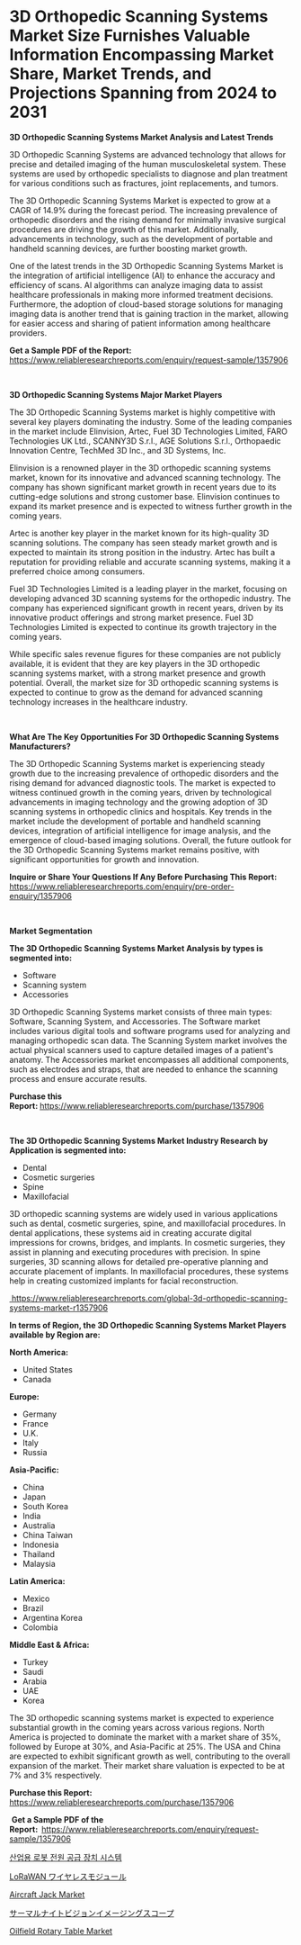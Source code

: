 <p><h1>3D Orthopedic Scanning Systems Market Size Furnishes Valuable Information Encompassing Market Share, Market Trends, and Projections Spanning from 2024 to 2031</h1></p><p><strong>3D Orthopedic Scanning Systems Market Analysis and Latest Trends</strong></p>
<p><p>3D Orthopedic Scanning Systems are advanced technology that allows for precise and detailed imaging of the human musculoskeletal system. These systems are used by orthopedic specialists to diagnose and plan treatment for various conditions such as fractures, joint replacements, and tumors.</p><p>The 3D Orthopedic Scanning Systems Market is expected to grow at a CAGR of 14.9% during the forecast period. The increasing prevalence of orthopedic disorders and the rising demand for minimally invasive surgical procedures are driving the growth of this market. Additionally, advancements in technology, such as the development of portable and handheld scanning devices, are further boosting market growth.</p><p>One of the latest trends in the 3D Orthopedic Scanning Systems Market is the integration of artificial intelligence (AI) to enhance the accuracy and efficiency of scans. AI algorithms can analyze imaging data to assist healthcare professionals in making more informed treatment decisions. Furthermore, the adoption of cloud-based storage solutions for managing imaging data is another trend that is gaining traction in the market, allowing for easier access and sharing of patient information among healthcare providers.</p></p>
<p><strong>Get a Sample PDF of the Report:&nbsp;</strong> <a href="https://www.reliableresearchreports.com/enquiry/request-sample/1357906">https://www.reliableresearchreports.com/enquiry/request-sample/1357906</a></p>
<p>&nbsp;</p>
<p><strong>3D Orthopedic Scanning Systems Major Market Players</strong></p>
<p><p>The 3D Orthopedic Scanning Systems market is highly competitive with several key players dominating the industry. Some of the leading companies in the market include Elinvision, Artec, Fuel 3D Technologies Limited, FARO Technologies UK Ltd., SCANNY3D S.r.l., AGE Solutions S.r.l., Orthopaedic Innovation Centre, TechMed 3D Inc., and 3D Systems, Inc.</p><p>Elinvision is a renowned player in the 3D orthopedic scanning systems market, known for its innovative and advanced scanning technology. The company has shown significant market growth in recent years due to its cutting-edge solutions and strong customer base. Elinvision continues to expand its market presence and is expected to witness further growth in the coming years.</p><p>Artec is another key player in the market known for its high-quality 3D scanning solutions. The company has seen steady market growth and is expected to maintain its strong position in the industry. Artec has built a reputation for providing reliable and accurate scanning systems, making it a preferred choice among consumers.</p><p>Fuel 3D Technologies Limited is a leading player in the market, focusing on developing advanced 3D scanning systems for the orthopedic industry. The company has experienced significant growth in recent years, driven by its innovative product offerings and strong market presence. Fuel 3D Technologies Limited is expected to continue its growth trajectory in the coming years.</p><p>While specific sales revenue figures for these companies are not publicly available, it is evident that they are key players in the 3D orthopedic scanning systems market, with a strong market presence and growth potential. Overall, the market size for 3D orthopedic scanning systems is expected to continue to grow as the demand for advanced scanning technology increases in the healthcare industry.</p></p>
<p>&nbsp;</p>
<p><strong>What Are The Key Opportunities For 3D Orthopedic Scanning Systems Manufacturers?</strong></p>
<p><p>The 3D Orthopedic Scanning Systems market is experiencing steady growth due to the increasing prevalence of orthopedic disorders and the rising demand for advanced diagnostic tools. The market is expected to witness continued growth in the coming years, driven by technological advancements in imaging technology and the growing adoption of 3D scanning systems in orthopedic clinics and hospitals. Key trends in the market include the development of portable and handheld scanning devices, integration of artificial intelligence for image analysis, and the emergence of cloud-based imaging solutions. Overall, the future outlook for the 3D Orthopedic Scanning Systems market remains positive, with significant opportunities for growth and innovation.</p></p>
<p><strong>Inquire or Share Your Questions If Any Before Purchasing This Report:</strong> <a href="https://www.reliableresearchreports.com/enquiry/pre-order-enquiry/1357906">https://www.reliableresearchreports.com/enquiry/pre-order-enquiry/1357906</a></p>
<p>&nbsp;</p>
<p><strong>Market Segmentation</strong></p>
<p><strong>The 3D Orthopedic Scanning Systems Market Analysis by types is segmented into:</strong></p>
<p><ul><li>Software</li><li>Scanning system</li><li>Accessories</li></ul></p>
<p><p>3D Orthopedic Scanning Systems market consists of three main types: Software, Scanning System, and Accessories. The Software market includes various digital tools and software programs used for analyzing and managing orthopedic scan data. The Scanning System market involves the actual physical scanners used to capture detailed images of a patient's anatomy. The Accessories market encompasses all additional components, such as electrodes and straps, that are needed to enhance the scanning process and ensure accurate results.</p></p>
<p><strong>Purchase this Report:&nbsp;</strong><a href="https://www.reliableresearchreports.com/purchase/1357906">https://www.reliableresearchreports.com/purchase/1357906</a></p>
<p>&nbsp;</p>
<p><strong>The 3D Orthopedic Scanning Systems Market Industry Research by Application is segmented into:</strong></p>
<p><ul><li>Dental</li><li>Cosmetic surgeries</li><li>Spine</li><li>Maxillofacial</li></ul></p>
<p><p>3D orthopedic scanning systems are widely used in various applications such as dental, cosmetic surgeries, spine, and maxillofacial procedures. In dental applications, these systems aid in creating accurate digital impressions for crowns, bridges, and implants. In cosmetic surgeries, they assist in planning and executing procedures with precision. In spine surgeries, 3D scanning allows for detailed pre-operative planning and accurate placement of implants. In maxillofacial procedures, these systems help in creating customized implants for facial reconstruction.</p></p>
<p><a href="https://www.reliableresearchreports.com/global-3d-orthopedic-scanning-systems-market-r1357906">&nbsp;https://www.reliableresearchreports.com/global-3d-orthopedic-scanning-systems-market-r1357906</a></p>
<p><strong>In terms of Region, the 3D Orthopedic Scanning Systems Market Players available by Region are:</strong></p>
<p>
    <p> <strong> North America: </strong>
        <ul>
            <li>United States</li>
            <li>Canada</li>
        </ul>
        </p> 
    <p> <strong> Europe: </strong>
        <ul>
            <li>Germany</li>
            <li>France</li>
            <li>U.K.</li>
            <li>Italy</li>
            <li>Russia</li>
        </ul>
        </p> 
    <p> <strong> Asia-Pacific: </strong>
        <ul>
            <li>China</li>
            <li>Japan</li>
            <li>South Korea</li>
            <li>India</li>
            <li>Australia</li>
            <li>China Taiwan</li>
            <li>Indonesia</li>
            <li>Thailand</li>
            <li>Malaysia</li>
        </ul>
        </p> 
    <p> <strong> Latin America: </strong>
        <ul>
            <li>Mexico</li>
            <li>Brazil</li>
            <li>Argentina Korea</li>
            <li>Colombia</li>
        </ul>
        </p> 
    <p> <strong> Middle East & Africa: </strong>
        <ul>
            <li>Turkey</li>
            <li>Saudi</li>
            <li>Arabia</li>
            <li>UAE</li>
            <li>Korea</li>
        </ul>
    </p>
    </p>
<p><p>The 3D orthopedic scanning systems market is expected to experience substantial growth in the coming years across various regions. North America is projected to dominate the market with a market share of 35%, followed by Europe at 30%, and Asia-Pacific at 25%. The USA and China are expected to exhibit significant growth as well, contributing to the overall expansion of the market. Their market share valuation is expected to be at 7% and 3% respectively.</p></p>
<p><strong>Purchase this Report: </strong><a href="https://www.reliableresearchreports.com/purchase/1357906">https://www.reliableresearchreports.com/purchase/1357906</a></p>
<p>&nbsp;<strong>Get a Sample PDF of the Report:&nbsp;&nbsp;</strong><a href="https://www.reliableresearchreports.com/enquiry/request-sample/1357906">https://www.reliableresearchreports.com/enquiry/request-sample/1357906</a></p>
<p><strong></strong></p>
<p><p><a href="https://github.com/vs019sa3m8x/Market-Research-Report-List-2/blob/main/1111866173926.md">산업용 로봇 전원 공급 장치 시스템</a></p><p><a href="https://github.com/Andrewones2023/Market-Research-Report-List-1/blob/main/8718396161542.md">LoRaWAN ワイヤレスモジュール</a></p><p><a href="https://github.com/wusalecollins540tpqoz/Market-Research-Report-List-3/blob/main/aircraft-jack-market.md">Aircraft Jack Market</a></p><p><a href="https://github.com/ChloeConn27/Market-Research-Report-List-1/blob/main/7670570161543.md">サーマルナイトビジョンイメージングスコープ</a></p><p><a href="https://github.com/pjcfca/Market-Research-Report-List-3/blob/main/oilfield-rotary-table-market.md">Oilfield Rotary Table Market</a></p></p>